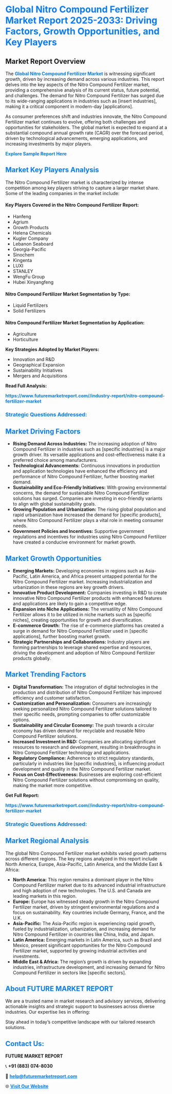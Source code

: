 <h1 style="color: #007BFF;">Global Nitro Compound Fertilizer Market Report 2025-2033: Driving Factors, Growth Opportunities, and Key Players</h1>

<section id="overview">
<h2>Market Report Overview</h2>
<p>The <a href="https://www.futuremarketreport.com//industry-report/nitro-compound-fertilizer-market" style="color: #007BFF; text-decoration: none;"><strong>Global Nitro Compound Fertilizer Market</strong></a> is witnessing significant growth, driven by increasing demand across various industries. This report delves into the key aspects of the Nitro Compound Fertilizer market, providing a comprehensive analysis of its current status, future potential, and challenges. The demand for Nitro Compound Fertilizer has surged due to its wide-ranging applications in industries such as [insert industries], making it a critical component in modern-day [applications].</p>
<p>As consumer preferences shift and industries innovate, the Nitro Compound Fertilizer market continues to evolve, offering both challenges and opportunities for stakeholders. The global market is expected to expand at a substantial compound annual growth rate (CAGR) over the forecast period, driven by technological advancements, emerging applications, and increasing investments by major players.</p>
</section>

<section id="overview">
<p><a href="https://www.futuremarketreport.com//request-sample/reportId=88199" style="color: #007BFF; text-decoration: none;"><strong>Explore Sample Report Here</strong></a></p>
</section>

<section id="key-players">
<h2 style="color: #007BFF;">Market Key Players Analysis</h2>
<p>The Nitro Compound Fertilizer market is characterized by intense competition among key players striving to capture a larger market share. Some of the leading companies in the market include:</p>
<h4>Key Players Covered in the Nitro Compound Fertilizer Report:</h4>
<ul><li>Hanfeng</li><li>Agrium</li><li>Growth Products</li><li>Helena Chemicals</li><li>Kugler Company</li><li>Lebanon Seaboard</li><li>Georgia-Pacific</li><li>Sinochem</li><li>Kingenta</li><li>LUXI</li><li>STANLEY</li><li>WengFu Group</li><li>Hubei Xinyangfeng</li></ul>
<h4>Nitro Compound Fertilizer Market Segmentation by Type:</h4>
<ul><li>Liquid Fertilizers</li><li>Solid Fertilizers</li></ul>

<h4>Nitro Compound Fertilizer Market Segmentation by Application:</h4>
<ul><li>Agriculture</li><li>Horticulture</li></ul>
<p><strong>Key Strategies Adopted by Market Players:</strong></p>
<ul>
<li>Innovation and R&D</li>
<li>Geographical Expansion</li>
<li>Sustainability Initiatives</li>
<li>Mergers and Acquisitions</li>
</ul>
</section>

<section>
<p><strong>Read Full Analysis: </strong></p><a href="https://www.futuremarketreport.com//industry-report/nitro-compound-fertilizer-market" style="color: #007BFF; text-decoration: none;"><strong>https://www.futuremarketreport.com//industry-report/nitro-compound-fertilizer-market</strong></a>
<h3 style="color: #007BFF;">Strategic Questions Addressed:</h3>
</section>

<section id="driving-factors">
<h2 style="color: #007BFF;">Market Driving Factors</h2>
<ul>
<li><strong>Rising Demand Across Industries:</strong> The increasing adoption of Nitro Compound Fertilizer in industries such as [specific industries] is a major growth driver. Its versatile applications and cost-effectiveness make it a preferred choice among manufacturers.</li>
<li><strong>Technological Advancements:</strong> Continuous innovations in production and application technologies have enhanced the efficiency and performance of Nitro Compound Fertilizer, further boosting market demand.</li>
<li><strong>Sustainability and Eco-Friendly Initiatives:</strong> With growing environmental concerns, the demand for sustainable Nitro Compound Fertilizer solutions has surged. Companies are investing in eco-friendly variants to align with global sustainability goals.</li>
<li><strong>Growing Population and Urbanization:</strong> The rising global population and rapid urbanization have increased the demand for [specific products], where Nitro Compound Fertilizer plays a vital role in meeting consumer needs.</li>
<li><strong>Government Policies and Incentives:</strong> Supportive government regulations and incentives for industries using Nitro Compound Fertilizer have created a conducive environment for market growth.</li>
</ul>
</section>

<section id="growth-opportunities">
<h2 style="color: #007BFF;">Market Growth Opportunities</h2>
<ul>
<li><strong>Emerging Markets:</strong> Developing economies in regions such as Asia-Pacific, Latin America, and Africa present untapped potential for the Nitro Compound Fertilizer market. Increasing industrialization and urbanization in these regions are key growth drivers.</li>
<li><strong>Innovative Product Development:</strong> Companies investing in R&D to create innovative Nitro Compound Fertilizer products with enhanced features and applications are likely to gain a competitive edge.</li>
<li><strong>Expansion into Niche Applications:</strong> The versatility of Nitro Compound Fertilizer allows it to be utilized in niche markets such as [specific niches], creating opportunities for growth and diversification.</li>
<li><strong>E-commerce Growth:</strong> The rise of e-commerce platforms has created a surge in demand for Nitro Compound Fertilizer used in [specific applications], further boosting market growth.</li>
<li><strong>Strategic Partnerships and Collaborations:</strong> Industry players are forming partnerships to leverage shared expertise and resources, driving the development and adoption of Nitro Compound Fertilizer products globally.</li>
</ul>
</section>

<section id="trending-factors">
<h2 style="color: #007BFF;">Market Trending Factors</h2>
<ul>
<li><strong>Digital Transformation:</strong> The integration of digital technologies in the production and distribution of Nitro Compound Fertilizer has improved efficiency and customer satisfaction.</li>
<li><strong>Customization and Personalization:</strong> Consumers are increasingly seeking personalized Nitro Compound Fertilizer solutions tailored to their specific needs, prompting companies to offer customizable options.</li>
<li><strong>Sustainability and Circular Economy:</strong> The push towards a circular economy has driven demand for recyclable and reusable Nitro Compound Fertilizer solutions.</li>
<li><strong>Increased Investment in R&D:</strong> Companies are allocating significant resources to research and development, resulting in breakthroughs in Nitro Compound Fertilizer technology and applications.</li>
<li><strong>Regulatory Compliance:</strong> Adherence to strict regulatory standards, particularly in industries like [specific industries], is influencing product development and quality in the Nitro Compound Fertilizer market.</li>
<li><strong>Focus on Cost-Effectiveness:</strong> Businesses are exploring cost-efficient Nitro Compound Fertilizer solutions without compromising on quality, making the market more competitive.</li>
</ul>
</section>

<section>
<p><strong>Get Full Report: </strong></p><a href="https://www.futuremarketreport.com//industry-report/nitro-compound-fertilizer-market" style="color: #007BFF; text-decoration: none;"><strong>https://www.futuremarketreport.com//industry-report/nitro-compound-fertilizer-market</strong></a>
<h3 style="color: #007BFF;">Strategic Questions Addressed:</h3>
</section>


<section id="regional-analysis">
<h2 style="color: #007BFF;">Market Regional Analysis</h2>
<p>The global Nitro Compound Fertilizer market exhibits varied growth patterns across different regions. The key regions analyzed in this report include North America, Europe, Asia-Pacific, Latin America, and the Middle East & Africa:</p>
<ul>
<li><strong>North America:</strong> This region remains a dominant player in the Nitro Compound Fertilizer market due to its advanced industrial infrastructure and high adoption of new technologies. The U.S. and Canada are leading markets in this region.</li>
<li><strong>Europe:</strong> Europe has witnessed steady growth in the Nitro Compound Fertilizer market, driven by stringent environmental regulations and a focus on sustainability. Key countries include Germany, France, and the U.K.</li>
<li><strong>Asia-Pacific:</strong> The Asia-Pacific region is experiencing rapid growth, fueled by industrialization, urbanization, and increasing demand for Nitro Compound Fertilizer in countries like China, India, and Japan.</li>
<li><strong>Latin America:</strong> Emerging markets in Latin America, such as Brazil and Mexico, present significant opportunities for the Nitro Compound Fertilizer market, supported by growing industrial activities and investments.</li>
<li><strong>Middle East & Africa:</strong> The region’s growth is driven by expanding industries, infrastructure development, and increasing demand for Nitro Compound Fertilizer in sectors like [specific sectors].</li>
</ul>
</section>

<footer>
<h2 style="color: #007BFF;">About FUTURE MARKET REPORT</h2>
<p>We are a trusted name in market research and advisory services, delivering actionable insights and strategic support to businesses across diverse industries. Our expertise lies in offering:</p>

<p>Stay ahead in today’s competitive landscape with our tailored research solutions.</p>

<h2 style="color: #007BFF;">Contact Us:</h2>
<p><strong>FUTURE MARKET REPORT</strong></p>
<p>📞 <strong>+91 (883) 074-8030</strong></p>
<p>📧 <strong><a href="mailto:help@futuremarketreport.com" style="color: #007BFF;">help@futuremarketreport.com</a></strong></p>
<p>🌐 <strong><a href="https://www.futuremarketreport.com/" style="color: #007BFF;">Visit Our Website</a></strong></p>
</footer>